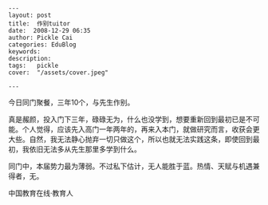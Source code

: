 
    ---
    layout: post  
    title:  作别tuitor  
    date:  2008-12-29 06:35  
    author: Pickle Cai  
    categories: EduBlog  
    keywords: 
    description:   
    tags:	pickle   
    cover:  "/assets/cover.jpeg"  

    ---  
    
今日同门聚餐，三年10个，与先生作别。



真是赧颜，投入门下三年，碌碌无为，什么也没学到，想要重新回到最初已是不可能。个人觉得，应该先入高门一年两年的，再来入本门，就做研究而言，收获会更大些。自然，我无法静心抛弃一切只做这个，所以也就无法实践这条，即使回到最初，我依旧无法多从先生那里多学到什么。



同门中，本届势力最为薄弱。不过私下估计，无人能胜于蓝。热情、天赋与机遇兼得者，无。



		    
 中国教育在线·教育人

